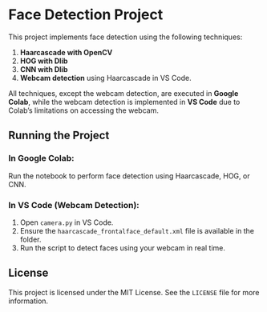 # Face Detection Project

This project implements face detection using the following techniques:
1. **Haarcascade with OpenCV**
2. **HOG with Dlib**
3. **CNN with Dlib**
4. **Webcam detection** using Haarcascade in VS Code.

All techniques, except the webcam detection, are executed in **Google Colab**, while the webcam detection is implemented in **VS Code** due to Colab’s limitations on accessing the webcam.


## Running the Project

### In Google Colab:
 Run the notebook to perform face detection using Haarcascade, HOG, or CNN.

### In VS Code (Webcam Detection):
1. Open `camera.py` in VS Code.
2. Ensure the `haarcascade_frontalface_default.xml` file is available in the folder.
3. Run the script to detect faces using your webcam in real time.

## License

This project is licensed under the MIT License. See the `LICENSE` file for more information.
